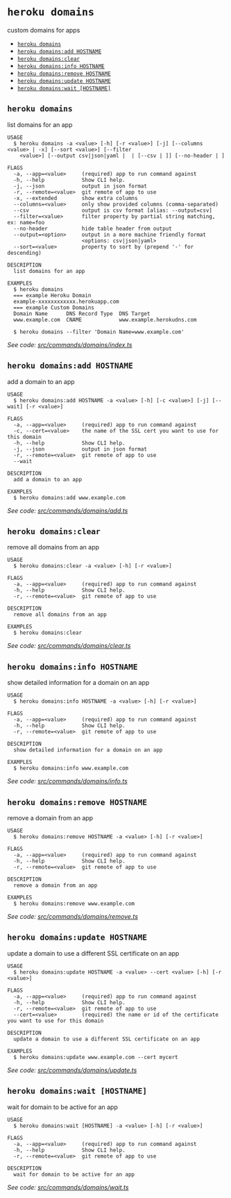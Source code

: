 `heroku domains`
================

custom domains for apps

* [`heroku domains`](#heroku-domains)
* [`heroku domains:add HOSTNAME`](#heroku-domainsadd-hostname)
* [`heroku domains:clear`](#heroku-domainsclear)
* [`heroku domains:info HOSTNAME`](#heroku-domainsinfo-hostname)
* [`heroku domains:remove HOSTNAME`](#heroku-domainsremove-hostname)
* [`heroku domains:update HOSTNAME`](#heroku-domainsupdate-hostname)
* [`heroku domains:wait [HOSTNAME]`](#heroku-domainswait-hostname)

## `heroku domains`

list domains for an app

```
USAGE
  $ heroku domains -a <value> [-h] [-r <value>] [-j] [--columns <value> | -x] [--sort <value>] [--filter
    <value>] [--output csv|json|yaml |  | [--csv | ]] [--no-header | ]

FLAGS
  -a, --app=<value>     (required) app to run command against
  -h, --help            Show CLI help.
  -j, --json            output in json format
  -r, --remote=<value>  git remote of app to use
  -x, --extended        show extra columns
  --columns=<value>     only show provided columns (comma-separated)
  --csv                 output is csv format [alias: --output=csv]
  --filter=<value>      filter property by partial string matching, ex: name=foo
  --no-header           hide table header from output
  --output=<option>     output in a more machine friendly format
                        <options: csv|json|yaml>
  --sort=<value>        property to sort by (prepend '-' for descending)

DESCRIPTION
  list domains for an app

EXAMPLES
  $ heroku domains
  === example Heroku Domain
  example-xxxxxxxxxxxx.herokuapp.com
  === example Custom Domains
  Domain Name      DNS Record Type  DNS Target
  www.example.com  CNAME            www.example.herokudns.com

  $ heroku domains --filter 'Domain Name=www.example.com'
```

_See code: [src/commands/domains/index.ts](https://github.com/heroku/cli/blob/v8.3.1-beta.0/src/commands/domains/index.ts)_

## `heroku domains:add HOSTNAME`

add a domain to an app

```
USAGE
  $ heroku domains:add HOSTNAME -a <value> [-h] [-c <value>] [-j] [--wait] [-r <value>]

FLAGS
  -a, --app=<value>     (required) app to run command against
  -c, --cert=<value>    the name of the SSL cert you want to use for this domain
  -h, --help            Show CLI help.
  -j, --json            output in json format
  -r, --remote=<value>  git remote of app to use
  --wait

DESCRIPTION
  add a domain to an app

EXAMPLES
  $ heroku domains:add www.example.com
```

_See code: [src/commands/domains/add.ts](https://github.com/heroku/cli/blob/v8.3.1-beta.0/src/commands/domains/add.ts)_

## `heroku domains:clear`

remove all domains from an app

```
USAGE
  $ heroku domains:clear -a <value> [-h] [-r <value>]

FLAGS
  -a, --app=<value>     (required) app to run command against
  -h, --help            Show CLI help.
  -r, --remote=<value>  git remote of app to use

DESCRIPTION
  remove all domains from an app

EXAMPLES
  $ heroku domains:clear
```

_See code: [src/commands/domains/clear.ts](https://github.com/heroku/cli/blob/v8.3.1-beta.0/src/commands/domains/clear.ts)_

## `heroku domains:info HOSTNAME`

show detailed information for a domain on an app

```
USAGE
  $ heroku domains:info HOSTNAME -a <value> [-h] [-r <value>]

FLAGS
  -a, --app=<value>     (required) app to run command against
  -h, --help            Show CLI help.
  -r, --remote=<value>  git remote of app to use

DESCRIPTION
  show detailed information for a domain on an app

EXAMPLES
  $ heroku domains:info www.example.com
```

_See code: [src/commands/domains/info.ts](https://github.com/heroku/cli/blob/v8.3.1-beta.0/src/commands/domains/info.ts)_

## `heroku domains:remove HOSTNAME`

remove a domain from an app

```
USAGE
  $ heroku domains:remove HOSTNAME -a <value> [-h] [-r <value>]

FLAGS
  -a, --app=<value>     (required) app to run command against
  -h, --help            Show CLI help.
  -r, --remote=<value>  git remote of app to use

DESCRIPTION
  remove a domain from an app

EXAMPLES
  $ heroku domains:remove www.example.com
```

_See code: [src/commands/domains/remove.ts](https://github.com/heroku/cli/blob/v8.3.1-beta.0/src/commands/domains/remove.ts)_

## `heroku domains:update HOSTNAME`

update a domain to use a different SSL certificate on an app

```
USAGE
  $ heroku domains:update HOSTNAME -a <value> --cert <value> [-h] [-r <value>]

FLAGS
  -a, --app=<value>     (required) app to run command against
  -h, --help            Show CLI help.
  -r, --remote=<value>  git remote of app to use
  --cert=<value>        (required) the name or id of the certificate you want to use for this domain

DESCRIPTION
  update a domain to use a different SSL certificate on an app

EXAMPLES
  $ heroku domains:update www.example.com --cert mycert
```

_See code: [src/commands/domains/update.ts](https://github.com/heroku/cli/blob/v8.3.1-beta.0/src/commands/domains/update.ts)_

## `heroku domains:wait [HOSTNAME]`

wait for domain to be active for an app

```
USAGE
  $ heroku domains:wait [HOSTNAME] -a <value> [-h] [-r <value>]

FLAGS
  -a, --app=<value>     (required) app to run command against
  -h, --help            Show CLI help.
  -r, --remote=<value>  git remote of app to use

DESCRIPTION
  wait for domain to be active for an app
```

_See code: [src/commands/domains/wait.ts](https://github.com/heroku/cli/blob/v8.3.1-beta.0/src/commands/domains/wait.ts)_
